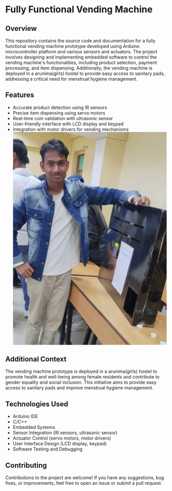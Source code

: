 # Fully Functional Vending Machine

## Overview
This repository contains the source code and documentation for a fully functional vending machine prototype developed using Arduino microcontroller platform and various sensors and actuators. The project involves designing and implementing embedded software to control the vending machine's functionalities, including product selection, payment processing, and item dispensing. Additionally, the vending machine is deployed in a arunima(girls) hostel to provide easy access to sanitary pads, addressing a critical need for menstrual hygiene management.



## Features
- Accurate product detection using IR sensors
- Precise item dispensing using servo motors
- Real-time coin validation with ultrasonic sensor
- User-friendly interface with LCD display and keypad
- Integration with motor drivers for vending mechanisms
![Alt text](vm1.jpeg)
## Additional Context
The vending machine prototype is deployed in a arunima(girls) hostel to promote health and well-being among female residents and contribute to gender equality and social inclusion. This initiative aims to provide easy access to sanitary pads and improve menstrual hygiene management.

## Technologies Used
- Arduino IDE
- C/C++
- Embedded Systems
- Sensor Integration (IR sensors, ultrasonic sensor)
- Actuator Control (servo motors, motor drivers)
- User Interface Design (LCD display, keypad)
- Software Testing and Debugging

## Contributing
Contributions to the project are welcome! If you have any suggestions, bug fixes, or improvements, feel free to open an issue or submit a pull request.

